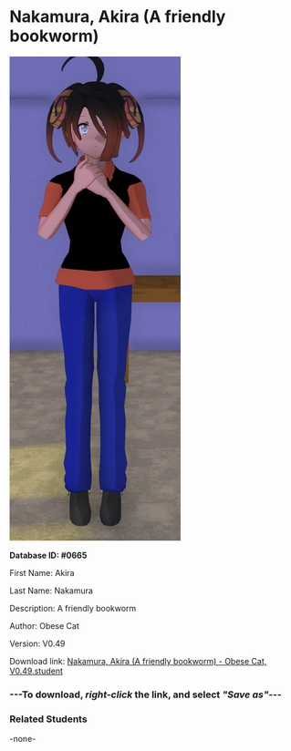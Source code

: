 # Nakamura, Akira (A friendly bookworm)

<img src="../../Files/Images/Nakamura, Akira (A friendly bookworm).png" title="Nakamura, Akira (A friendly bookworm) - Obese Cat, V0.49">

**Database ID: #0665**

First Name: Akira

Last Name: Nakamura

Description: A friendly bookworm

Author: Obese Cat

Version: V0.49

Download link: <a href="https://raw.githubusercontent.com/Arbiter1223/Daigaku-Gurashi-Custom-Students/master/Files/Student%20Files/Nakamura%2C%20Akira%20(A%20friendly%20bookworm)%20-%20Obese%20Cat%2C%20V0.49.student">Nakamura, Akira (A friendly bookworm) - Obese Cat, V0.49.student</a>

### ---**To download, _right-click_ the link, and select _"Save as"_**---

### Related Students

-none-
